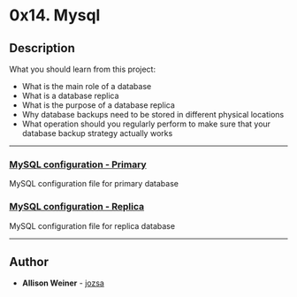 # 0x14. Mysql

## Description
What you should learn from this project:

* What is the main role of a database
* What is a database replica
* What is the purpose of a database replica
* Why database backups need to be stored in different physical locations
* What operation should you regularly perform to make sure that your database backup strategy actually works

---
### [MySQL configuration - Primary](https://github.com/jozsa/holberton-system_engineering-devops/blob/master/0x14-mysql/4-mysql_configuration_primary)
MySQL configuration file for primary database

### [MySQL configuration - Replica](https://github.com/jozsa/holberton-system_engineering-devops/blob/master/0x14-mysql/4-mysql_configuration_replica)
MySQL configuration file for replica database

---

## Author
* **Allison Weiner** - [jozsa](https://github.com/jozsa)
